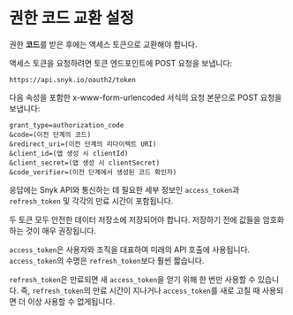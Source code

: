 # 권한 코드 교환 설정

권한 **코드**를 받은 후에는 액세스 토큰으로 교환해야 합니다.

액세스 토큰을 요청하려면 토큰 엔드포인트에 POST 요청을 보냅니다:

```
https://api.snyk.io/oauth2/token
```

다음 속성을 포함한 x-www-form-urlencoded 서식의 요청 본문으로 POST 요청을 보냅니다:

```
grant_type=authorization_code
&code=(이전 단계의 코드)
&redirect_uri=(이전 단계의 리다이렉트 URI)
&client_id=(앱 생성 시 clientId)
&client_secret=(앱 생성 시 clientSecret)
&code_verifier=(이전 단계에서 생성된 코드 확인자)
```

응답에는 Snyk API와 통신하는 데 필요한 세부 정보인 `access_token`과 `refresh_token` 및 각각의 만료 시간이 포함됩니다.

두 토큰 모두 안전한 데이터 저장소에 저장되어야 합니다. 저장하기 전에 값들을 암호화하는 것이 매우 권장됩니다.

`access_token`은 사용자와 조직을 대표하여 미래의 API 호출에 사용됩니다. `access_token`의 수명은 `refresh_token`보다 훨씬 짧습니다.

`refresh_token`은 만료되면 새 `access_token`을 얻기 위해 한 번만 사용할 수 있습니다. 즉, `refresh_token`의 만료 시간이 지나거나 `access_token`를 새로 고칠 때 사용되면 더 이상 사용할 수 없게됩니다.